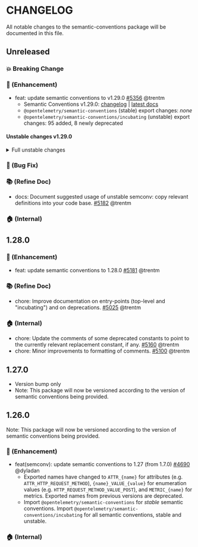 <!-- markdownlint-disable MD004 -->
# CHANGELOG

All notable changes to the semantic-conventions package will be documented in this file.

## Unreleased

### :boom: Breaking Change

### :rocket: (Enhancement)

* feat: update semantic conventions to v1.29.0 [#5356](https://github.com/open-telemetry/opentelemetry-js/pull/5356) @trentm
  * Semantic Conventions v1.29.0:
    [changelog](https://github.com/open-telemetry/semantic-conventions/blob/main/CHANGELOG.md#v1290) |
    [latest docs](https://opentelemetry.io/docs/specs/semconv/)
  * `@opentelemetry/semantic-conventions` (stable) export changes: *none*
  * `@opentelemetry/semantic-conventions/incubating` (unstable) export changes: 95 added, 8 newly deprecated

#### Unstable changes v1.29.0

<details>
<summary>Full unstable changes</summary>

```js
// Added (95)
METRIC_CONTAINER_UPTIME                               // container.uptime

METRIC_DB_CLIENT_COSMOSDB_ACTIVE_INSTANCE_COUNT       // db.client.cosmosdb.active_instance.count
METRIC_DB_CLIENT_COSMOSDB_OPERATION_REQUEST_CHARGE    // db.client.cosmosdb.operation.request_charge
METRIC_DB_CLIENT_RESPONSE_RETURNED_ROWS               // db.client.response.returned_rows

METRIC_K8S_NODE_NETWORK_ERRORS                        // k8s.node.network.errors
METRIC_K8S_NODE_NETWORK_IO                            // k8s.node.network.io
METRIC_K8S_NODE_UPTIME                                // k8s.node.uptime
METRIC_K8S_POD_NETWORK_ERRORS                         // k8s.pod.network.errors
METRIC_K8S_POD_NETWORK_IO                             // k8s.pod.network.io
METRIC_K8S_POD_UPTIME                                 // k8s.pod.uptime

METRIC_SYSTEM_UPTIME                                  // system.uptime

METRIC_VCS_CHANGE_COUNT                               // vcs.change.count
METRIC_VCS_CHANGE_DURATION                            // vcs.change.duration
METRIC_VCS_CHANGE_TIME_TO_APPROVAL                    // vcs.change.time_to_approval
METRIC_VCS_CONTRIBUTOR_COUNT                          // vcs.contributor.count
METRIC_VCS_REF_COUNT                                  // vcs.ref.count
METRIC_VCS_REF_LINES_DELTA                            // vcs.ref.lines_delta
METRIC_VCS_REF_REVISIONS_DELTA                        // vcs.ref.revisions_delta
METRIC_VCS_REF_TIME                                   // vcs.ref.time
METRIC_VCS_REPOSITORY_COUNT                           // vcs.repository.count

ATTR_DB_COSMOSDB_CONSISTENCY_LEVEL                    // db.cosmosdb.consistency_level
  DB_COSMOSDB_CONSISTENCY_LEVEL_VALUE_BOUNDED_STALENESS // "BoundedStaleness"
  DB_COSMOSDB_CONSISTENCY_LEVEL_VALUE_CONSISTENT_PREFIX // "ConsistentPrefix"
  DB_COSMOSDB_CONSISTENCY_LEVEL_VALUE_EVENTUAL          // "Eventual"
  DB_COSMOSDB_CONSISTENCY_LEVEL_VALUE_SESSION           // "Session"
  DB_COSMOSDB_CONSISTENCY_LEVEL_VALUE_STRONG            // "Strong"
ATTR_DB_COSMOSDB_REGIONS_CONTACTED                    // db.cosmosdb.regions_contacted
ATTR_DB_OPERATION_PARAMETER                           // (key) => `db.operation.parameter.${key}`
ATTR_DB_QUERY_SUMMARY                                 // db.query.summary
ATTR_DB_RESPONSE_RETURNED_ROWS                        // db.response.returned_rows

ATTR_FEATURE_FLAG_CONTEXT_ID                          // feature_flag.context.id
ATTR_FEATURE_FLAG_EVALUATION_ERROR_MESSAGE            // feature_flag.evaluation.error.message
ATTR_FEATURE_FLAG_EVALUATION_REASON                   // feature_flag.evaluation.reason
  FEATURE_FLAG_EVALUATION_REASON_VALUE_CACHED           // "cached"
  FEATURE_FLAG_EVALUATION_REASON_VALUE_DEFAULT          // "default"
  FEATURE_FLAG_EVALUATION_REASON_VALUE_DISABLED         // "disabled"
  FEATURE_FLAG_EVALUATION_REASON_VALUE_ERROR            // "error"
  FEATURE_FLAG_EVALUATION_REASON_VALUE_SPLIT            // "split"
  FEATURE_FLAG_EVALUATION_REASON_VALUE_STALE            // "stale"
  FEATURE_FLAG_EVALUATION_REASON_VALUE_STATIC           // "static"
  FEATURE_FLAG_EVALUATION_REASON_VALUE_TARGETING_MATCH  // "targeting_match"
  FEATURE_FLAG_EVALUATION_REASON_VALUE_UNKNOWN          // "unknown"
ATTR_FEATURE_FLAG_SET_ID                              // feature_flag.set.id
ATTR_FEATURE_FLAG_VERSION                             // feature_flag.version

ATTR_GEN_AI_OPENAI_RESPONSE_SYSTEM_FINGERPRINT        // gen_ai.openai.response.system_fingerprint
GEN_AI_OPERATION_NAME_VALUE_EMBEDDINGS                // "embeddings"
ATTR_GEN_AI_REQUEST_ENCODING_FORMATS                  // gen_ai.request.encoding_formats
GEN_AI_SYSTEM_VALUE_AWS_BEDROCK                       // "aws.bedrock"
GEN_AI_SYSTEM_VALUE_AZ_AI_INFERENCE                   // "az.ai.inference"
GEN_AI_SYSTEM_VALUE_IBM_WATSONX_AI                    // "ibm.watsonx.ai"

ATTR_GEO_CONTINENT_CODE                               // geo.continent.code
  GEO_CONTINENT_CODE_VALUE_AF                           // "AF"
  GEO_CONTINENT_CODE_VALUE_AN                           // "AN"
  GEO_CONTINENT_CODE_VALUE_AS                           // "AS"
  GEO_CONTINENT_CODE_VALUE_EU                           // "EU"
  GEO_CONTINENT_CODE_VALUE_NA                           // "NA"
  GEO_CONTINENT_CODE_VALUE_OC                           // "OC"
  GEO_CONTINENT_CODE_VALUE_SA                           // "SA"
ATTR_GEO_COUNTRY_ISO_CODE                             // geo.country.iso_code
ATTR_GEO_LOCALITY_NAME                                // geo.locality.name
ATTR_GEO_LOCATION_LAT                                 // geo.location.lat
ATTR_GEO_LOCATION_LON                                 // geo.location.lon
ATTR_GEO_POSTAL_CODE                                  // geo.postal_code
ATTR_GEO_REGION_ISO_CODE                              // geo.region.iso_code

ATTR_PROCESS_EXECUTABLE_BUILD_ID_HTLHASH              // process.executable.build_id.htlhash
ATTR_PROCESS_LINUX_CGROUP                             // process.linux.cgroup

ATTR_USER_AGENT_SYNTHETIC_TYPE                        // user_agent.synthetic.type
  USER_AGENT_SYNTHETIC_TYPE_VALUE_BOT                   // "bot"
  USER_AGENT_SYNTHETIC_TYPE_VALUE_TEST                  // "test"

ATTR_VCS_CHANGE_ID                                    // vcs.change.id
ATTR_VCS_CHANGE_STATE                                 // vcs.change.state
  VCS_CHANGE_STATE_VALUE_CLOSED                         // "closed"
  VCS_CHANGE_STATE_VALUE_MERGED                         // "merged"
  VCS_CHANGE_STATE_VALUE_OPEN                           // "open"
  VCS_CHANGE_STATE_VALUE_WIP                            // "wip"
ATTR_VCS_CHANGE_TITLE                                 // vcs.change.title
ATTR_VCS_LINE_CHANGE_TYPE                             // vcs.line_change.type
  VCS_LINE_CHANGE_TYPE_VALUE_ADDED                      // "added"
  VCS_LINE_CHANGE_TYPE_VALUE_REMOVED                    // "removed"
ATTR_VCS_REF_BASE_NAME                                // vcs.ref.base.name
ATTR_VCS_REF_BASE_REVISION                            // vcs.ref.base.revision
ATTR_VCS_REF_BASE_TYPE                                // vcs.ref.base.type
  VCS_REF_BASE_TYPE_VALUE_BRANCH                        // "branch"
  VCS_REF_BASE_TYPE_VALUE_TAG                           // "tag"
ATTR_VCS_REF_HEAD_NAME                                // vcs.ref.head.name
ATTR_VCS_REF_HEAD_REVISION                            // vcs.ref.head.revision
ATTR_VCS_REF_HEAD_TYPE                                // vcs.ref.head.type
  VCS_REF_HEAD_TYPE_VALUE_BRANCH                        // "branch"
  VCS_REF_HEAD_TYPE_VALUE_TAG                           // "tag"
ATTR_VCS_REF_TYPE                                     // vcs.ref.type
  VCS_REF_TYPE_VALUE_BRANCH                             // "branch"
  VCS_REF_TYPE_VALUE_TAG                                // "tag"
ATTR_VCS_REVISION_DELTA_DIRECTION                     // vcs.revision_delta.direction
  VCS_REVISION_DELTA_DIRECTION_VALUE_AHEAD              // "ahead"
  VCS_REVISION_DELTA_DIRECTION_VALUE_BEHIND             // "behind"

// Deprecated (8)
ATTR_DB_COSMOSDB_OPERATION_TYPE            // No replacement at this time.
ATTR_DB_QUERY_PARAMETER                    // Replaced by `db.operation.parameter`.
ATTR_PROCESS_EXECUTABLE_BUILD_ID_PROFILING // Replaced by `process.executable.build_id.htlhash`
ATTR_VCS_REPOSITORY_CHANGE_ID              // Deprecated, use `vcs.change.id` instead.
ATTR_VCS_REPOSITORY_CHANGE_TITLE           // Deprecated, use `vcs.change.title` instead.
ATTR_VCS_REPOSITORY_REF_NAME               // Deprecated, use `vcs.ref.head.name` instead.
ATTR_VCS_REPOSITORY_REF_REVISION           // Deprecated, use `vcs.ref.head.revision` instead.
ATTR_VCS_REPOSITORY_REF_TYPE               // Deprecated, use `vcs.ref.head.type` instead.
```

</details>

### :bug: (Bug Fix)

### :books: (Refine Doc)

* docs: Document suggested usage of unstable semconv: copy relevant definitions into your code base. [#5182](https://github.com/open-telemetry/opentelemetry-js/pull/5182) @trentm

### :house: (Internal)

## 1.28.0

### :rocket: (Enhancement)

* feat: update semantic conventions to 1.28.0 [#5181](https://github.com/open-telemetry/opentelemetry-js/pull/5181) @trentm

### :books: (Refine Doc)

* chore: Improve documentation on entry-points (top-level and "incubating") and on deprecations. [#5025](https://github.com/open-telemetry/opentelemetry-js/issues/5025) @trentm

### :house: (Internal)

* chore: Update the comments of some deprecated constants to point to the currently relevant replacement constant, if any. [#5160](https://github.com/open-telemetry/opentelemetry-js/pull/5160) @trentm
* chore: Minor improvements to formatting of comments. [#5100](https://github.com/open-telemetry/opentelemetry-js/pull/5100) @trentm

## 1.27.0

* Version bump only
* Note: This package will now be versioned according to the version of semantic conventions being provided.

## 1.26.0

Note: This package will now be versioned according to the version of semantic conventions being provided.

### :rocket: (Enhancement)

* feat(semconv): update semantic conventions to 1.27 (from 1.7.0) [#4690](https://github.com/open-telemetry/opentelemetry-js/pull/4690) @dyladan
  * Exported names have changed to `ATTR_{name}` for attributes (e.g. `ATTR_HTTP_REQUEST_METHOD`), `{name}_VALUE_{value}` for enumeration values (e.g. `HTTP_REQUEST_METHOD_VALUE_POST`), and `METRIC_{name}` for metrics. Exported names from previous versions are deprecated.
  * Import `@opentelemetry/semantic-conventions` for *stable* semantic conventions. Import `@opentelemetry/semantic-conventions/incubating` for all semantic conventions, stable and unstable.

### :house: (Internal)
